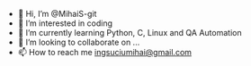 - 👋 Hi, I’m @MihaiS-git
- 👀 I’m interested in coding
- 🌱 I’m currently learning Python, C, Linux and QA Automation
- 💞️ I’m looking to collaborate on ...
- 📫 How to reach me ingsuciumihai@gmail.com

<!---
MihaiS-git/MihaiS-git is a ✨ special ✨ repository because its `README.md` (this file) appears on your GitHub profile.
You can click the Preview link to take a look at your changes.
--->
